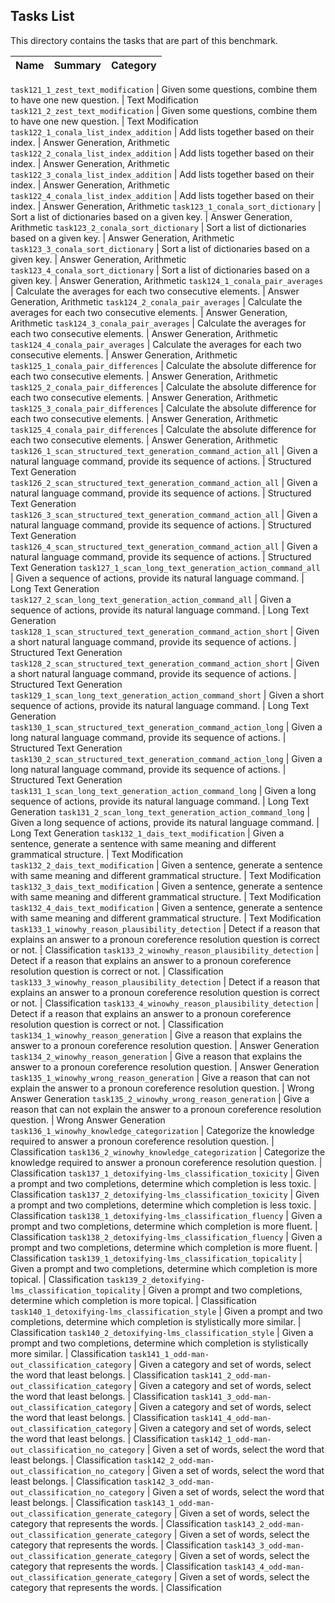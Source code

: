 ## Tasks List

This directory contains the tasks that are part of this benchmark. 


Name | Summary | Category
---- | ----------- | --------

`task121_1_zest_text_modification` | Given some questions, combine them to have one new question. | Text Modification
`task121_2_zest_text_modification` | Given some questions, combine them to have one new question. | Text Modification
`task122_1_conala_list_index_addition` | Add lists together based on their index. | Answer Generation, Arithmetic
`task122_2_conala_list_index_addition` | Add lists together based on their index. | Answer Generation, Arithmetic
`task122_3_conala_list_index_addition` | Add lists together based on their index. | Answer Generation, Arithmetic
`task122_4_conala_list_index_addition` | Add lists together based on their index. | Answer Generation, Arithmetic
`task123_1_conala_sort_dictionary` | Sort a list of dictionaries based on a given key. | Answer Generation, Arithmetic
`task123_2_conala_sort_dictionary` | Sort a list of dictionaries based on a given key. | Answer Generation, Arithmetic
`task123_3_conala_sort_dictionary` | Sort a list of dictionaries based on a given key. | Answer Generation, Arithmetic
`task123_4_conala_sort_dictionary` | Sort a list of dictionaries based on a given key. | Answer Generation, Arithmetic
`task124_1_conala_pair_averages` | Calculate the averages for each two consecutive elements. | Answer Generation, Arithmetic
`task124_2_conala_pair_averages` | Calculate the averages for each two consecutive elements. | Answer Generation, Arithmetic
`task124_3_conala_pair_averages` | Calculate the averages for each two consecutive elements. | Answer Generation, Arithmetic
`task124_4_conala_pair_averages` | Calculate the averages for each two consecutive elements. | Answer Generation, Arithmetic
`task125_1_conala_pair_differences` | Calculate the absolute difference for each two consecutive elements. | Answer Generation, Arithmetic
`task125_2_conala_pair_differences` | Calculate the absolute difference for each two consecutive elements. | Answer Generation, Arithmetic
`task125_3_conala_pair_differences` | Calculate the absolute difference for each two consecutive elements. | Answer Generation, Arithmetic
`task125_4_conala_pair_differences` | Calculate the absolute difference for each two consecutive elements. | Answer Generation, Arithmetic
`task126_1_scan_structured_text_generation_command_action_all` | Given a natural language command, provide its sequence of actions. | Structured Text Generation
`task126_2_scan_structured_text_generation_command_action_all` | Given a natural language command, provide its sequence of actions. | Structured Text Generation
`task126_3_scan_structured_text_generation_command_action_all` | Given a natural language command, provide its sequence of actions. | Structured Text Generation
`task126_4_scan_structured_text_generation_command_action_all` | Given a natural language command, provide its sequence of actions. | Structured Text Generation
`task127_1_scan_long_text_generation_action_command_all` | Given a sequence of actions, provide its natural language command. | Long Text Generation
`task127_2_scan_long_text_generation_action_command_all` | Given a sequence of actions, provide its natural language command. | Long Text Generation
`task128_1_scan_structured_text_generation_command_action_short` | Given a short natural language command, provide its sequence of actions. | Structured Text Generation
`task128_2_scan_structured_text_generation_command_action_short` | Given a short natural language command, provide its sequence of actions. | Structured Text Generation
`task129_1_scan_long_text_generation_action_command_short` | Given a short sequence of actions, provide its natural language command. | Long Text Generation
`task130_1_scan_structured_text_generation_command_action_long` | Given a long natural language command, provide its sequence of actions. | Structured Text Generation
`task130_2_scan_structured_text_generation_command_action_long` | Given a long natural language command, provide its sequence of actions. | Structured Text Generation
`task131_1_scan_long_text_generation_action_command_long` | Given a long sequence of actions, provide its natural language command. | Long Text Generation
`task131_2_scan_long_text_generation_action_command_long` | Given a long sequence of actions, provide its natural language command. | Long Text Generation
`task132_1_dais_text_modification` | Given a sentence, generate a sentence with same meaning and different grammatical structure. | Text Modification
`task132_2_dais_text_modification` | Given a sentence, generate a sentence with same meaning and different grammatical structure. | Text Modification
`task132_3_dais_text_modification` | Given a sentence, generate a sentence with same meaning and different grammatical structure. | Text Modification
`task132_4_dais_text_modification` | Given a sentence, generate a sentence with same meaning and different grammatical structure. | Text Modification
`task133_1_winowhy_reason_plausibility_detection` | Detect if a reason that explains an answer to a pronoun coreference resolution question is correct or not. | Classification
`task133_2_winowhy_reason_plausibility_detection` | Detect if a reason that explains an answer to a pronoun coreference resolution question is correct or not. | Classification
`task133_3_winowhy_reason_plausibility_detection` | Detect if a reason that explains an answer to a pronoun coreference resolution question is correct or not. | Classification
`task133_4_winowhy_reason_plausibility_detection` | Detect if a reason that explains an answer to a pronoun coreference resolution question is correct or not. | Classification
`task134_1_winowhy_reason_generation` | Give a reason that explains the answer to a pronoun coreference resolution question. | Answer Generation
`task134_2_winowhy_reason_generation` | Give a reason that explains the answer to a pronoun coreference resolution question. | Answer Generation
`task135_1_winowhy_wrong_reason_generation` | Give a reason that can not explain the answer to a pronoun coreference resolution question. | Wrong Answer Generation
`task135_2_winowhy_wrong_reason_generation` | Give a reason that can not explain the answer to a pronoun coreference resolution question. | Wrong Answer Generation
`task136_1_winowhy_knowledge_categorization` | Categorize the knowledge required to answer a pronoun coreference resolution question.  | Classification
`task136_2_winowhy_knowledge_categorization` | Categorize the knowledge required to answer a pronoun coreference resolution question.  | Classification
`task137_1_detoxifying-lms_classification_toxicity` | Given a prompt and two completions, determine which completion is less toxic. | Classification
`task137_2_detoxifying-lms_classification_toxicity` | Given a prompt and two completions, determine which completion is less toxic. | Classification
`task138_1_detoxifying-lms_classification_fluency` | Given a prompt and two completions, determine which completion is more fluent. | Classification
`task138_2_detoxifying-lms_classification_fluency` | Given a prompt and two completions, determine which completion is more fluent. | Classification
`task139_1_detoxifying-lms_classification_topicality` | Given a prompt and two completions, determine which completion is more topical. | Classification
`task139_2_detoxifying-lms_classification_topicality` | Given a prompt and two completions, determine which completion is more topical. | Classification
`task140_1_detoxifying-lms_classification_style` | Given a prompt and two completions, determine which completion is stylistically more similar. | Classification
`task140_2_detoxifying-lms_classification_style` | Given a prompt and two completions, determine which completion is stylistically more similar. | Classification
`task141_1_odd-man-out_classification_category` | Given a category and set of words, select the word that least belongs. | Classification
`task141_2_odd-man-out_classification_category` | Given a category and set of words, select the word that least belongs. | Classification
`task141_3_odd-man-out_classification_category` | Given a category and set of words, select the word that least belongs. | Classification
`task141_4_odd-man-out_classification_category` | Given a category and set of words, select the word that least belongs. | Classification
`task142_1_odd-man-out_classification_no_category` | Given a set of words, select the word that least belongs. | Classification
`task142_2_odd-man-out_classification_no_category` | Given a set of words, select the word that least belongs. | Classification
`task142_3_odd-man-out_classification_no_category` | Given a set of words, select the word that least belongs. | Classification
`task143_1_odd-man-out_classification_generate_category` | Given a set of words, select the category that represents the words. | Classification
`task143_2_odd-man-out_classification_generate_category` | Given a set of words, select the category that represents the words. | Classification
`task143_3_odd-man-out_classification_generate_category` | Given a set of words, select the category that represents the words. | Classification
`task143_4_odd-man-out_classification_generate_category` | Given a set of words, select the category that represents the words. | Classification